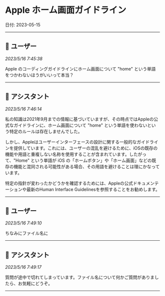 # Apple ホーム画面ガイドライン

日付: 2023-05-15

---

## 👤 ユーザー
*2023/5/16 7:45:38*

Apple のコーディングガイドラインにホーム画面について "home" という単語をつかわないほうがいいって本当？

---

## 🤖 アシスタント
*2023/5/16 7:46:14*

私の知識は2021年9月までの情報に基づいていますが、その時点ではAppleの公式なガイドラインに、ホーム画面について "home" という単語を使わないという特定のルールは存在しませんでした。

しかし、Appleはユーザーインターフェースの設計に関する一般的なガイドラインを提供しています。これには、ユーザーの混乱を避けるために、iOSの既存の機能や用語と重複しない名称を使用することが含まれています。したがって、"Home" という単語が iOS の「ホームボタン」や「ホーム画面」などの既存の機能と混同される可能性がある場合、その用語を避けることは理にかなっています。

特定の指針が変わったかどうかを確認するためには、Appleの公式ドキュメンテーションや最新のHuman Interface Guidelinesを参照することをお勧めします。

---

## 👤 ユーザー
*2023/5/16 7:49:10*

ちなみにファイル名に

---

## 🤖 アシスタント
*2023/5/16 7:49:17*

質問が途中で切れてしまっています。ファイル名について何かご質問がありましたら、お気軽にどうぞ。

---
